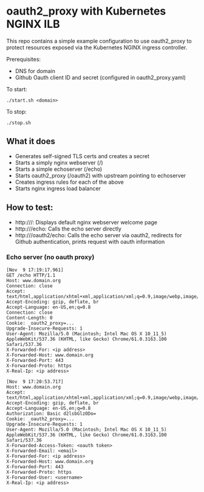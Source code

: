 # oauth2_proxy  with Kubernetes NGINX ILB

This repo contains a simple example configuration to use oauth2_proxy to protect resources exposed via the Kubernetes NGINX ingress controller.

Prerequisites:
* DNS for domain
* Github Oauth client ID and secret (configured in oauth2_proxy.yaml)

To start:
```
./start.sh <domain>
```

To stop:
```
./stop.sh
```

## What it does

* Generates self-signed TLS certs and creates a secret
* Starts a simply nginx webserver (/)
* Starts a simple echoserver (/echo)
* Starts oauth2_proxy (/oauth2) with upstream pointing to echoserver
* Creates ingress rules for each of the above
* Starts nginx ingress load balancer

## How to test:

* http://<domain>/: Displays default nginx webserver welcome page
* http://<domain>/echo: Calls the echo server directly
* http://<domain>/oauth2/echo: Calls the echo server via oauth2, redirects for Github authentication, prints request with oauth information 

### Echo server (no oauth proxy)
```
[Nov  9 17:19:17.961]
GET /echo HTTP/1.1
Host: www.domain.org
Connection: close
Accept: text/html,application/xhtml+xml,application/xml;q=0.9,image/webp,image/apng,*/*;q=0.8
Accept-Encoding: gzip, deflate, br
Accept-Language: en-US,en;q=0.8
Connection: close
Content-Length: 0
Cookie: _oauth2_proxy=...
Upgrade-Insecure-Requests: 1
User-Agent: Mozilla/5.0 (Macintosh; Intel Mac OS X 10_11_5) AppleWebKit/537.36 (KHTML, like Gecko) Chrome/61.0.3163.100 Safari/537.36
X-Forwarded-For: <ip address>
X-Forwarded-Host: www.domain.org
X-Forwarded-Port: 443
X-Forwarded-Proto: https
X-Real-Ip: <ip address>
```


```
[Nov  9 17:20:53.717]
Host: www.domain.org
Accept: text/html,application/xhtml+xml,application/xml;q=0.9,image/webp,image/apng,*/*;q=0.8
Accept-Encoding: gzip, deflate, br
Accept-Language: en-US,en;q=0.8
Authorization: Basic d2lsbGlzODo=
Cookie: _oauth2_proxy=...
Upgrade-Insecure-Requests: 1
User-Agent: Mozilla/5.0 (Macintosh; Intel Mac OS X 10_11_5) AppleWebKit/537.36 (KHTML, like Gecko) Chrome/61.0.3163.100 Safari/537.36
X-Forwarded-Access-Token: <oauth token>
X-Forwarded-Email: <email>
X-Forwarded-For: <ip address>
X-Forwarded-Host: www.domain.org
X-Forwarded-Port: 443
X-Forwarded-Proto: https
X-Forwarded-User: <username>
X-Real-Ip: <ip address>
```
